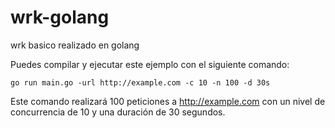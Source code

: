 # wrk-golang
 wrk basico realizado en golang


Puedes compilar y ejecutar este ejemplo con el siguiente comando:

    go run main.go -url http://example.com -c 10 -n 100 -d 30s

Este comando realizará 100 peticiones a http://example.com con un nivel de concurrencia de 10 y una duración de 30 segundos.
